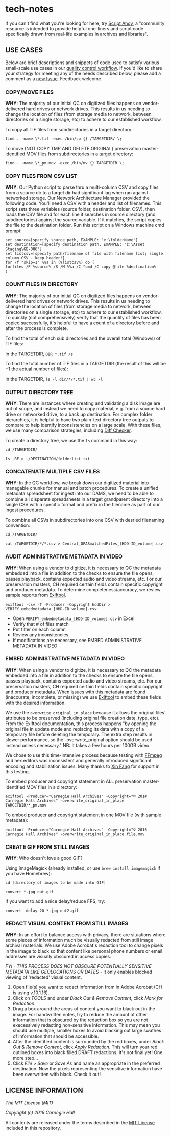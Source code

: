 
# tech-notes

If you can't find what you're looking for here, try [Script Ahoy](http://dd388.github.io/crals/), a "community resource is intended to provide helpful one-liners and script code specifically drawn from real-life examples in archives and libraries".

## USE CASES

Below are brief descriptions and snippets of code used to satisfy various small-scale use cases in our [quality control workflow](https://github.com/CarnegieHall/quality-control/blob/master/qc-workflow-overview.md). If you'd like to share your strategy for meeting any of the needs described below, please add a comment as a [new Issue](https://github.com/CarnegieHall/quality-control/issues). Feedback welcome.

### COPY/MOVE FILES
**WHY**: The majority of our initial QC on digitized files happens on vendor-delivered hard drives or network drives. This results in us needing to change the location of files (from storage media to network, between directories on a single storage, etc) to adhere to our established workflow.

To copy all TIF files from subdirectories in a target directory:

  `find . -name \*.tif -exec /bin/cp {} /TARGETDIR/ \;`

To move (NOT COPY TMP AND DELETE ORIGINAL) preservation master-identified MOV files from subdirectories in a target directory:

  `find . -name \*_pm.mov -exec /bin/mv {} TARGETDIR \;`
  
### COPY FILES FROM CSV LIST

**WHY**: Our Python script to parse thru a multi-column CSV and copy files from a source dir to a target dir had significant lag when ran against networked storage. Our Network Architecture Manager provided the following code. You'll need a CSV with a header and list of filenames. This script sets three variables (source folder, destination folder, CSV), then loads the CSV file and for each line it searches in source directory (and subdirectories) against the source variable. If it matches, the script copies the file to the destination folder. Run this script on a Windows machine cmd prompt:

```
set source=[specify source path, EXAMPLE: "e:\folderName"]
set destination=[specify destination path, EXAMPLE: "z:\Asset Staging\GB-006"]
set listcsv=[specify path/filename of file with filename list; single column CSV - keep header!]
for /f "skip=1" %%a in (%listcsv%) do (
forfiles /P %source% /S /M %%a /C "cmd /C copy @file %destination%
)
```

### COUNT FILES IN DIRECTORY
**WHY**: The majority of our initial QC on digitized files happens on vendor-delivered hard drives or network drives. This results in us needing to change the location of files (from storage media to network, between directories on a single storage, etc) to adhere to our established workflow. To quickly (not comprehensively) verify that the quantity of files has been copied successfully, it's helpful to have a count of a directory before and after the process is complete.

To find the total of each sub directories and the overall total (Windows) of TIF files:

  In the TARGETDIR, `DIR *.tif /s`

To find the total number of TIF files in a TARGETDIR (the result of this will be +1 the actual number of files):

  In the TARGETDIR, `ls -l dir/*/*.tif | wc -l`

### OUTPUT DIRECTORY TREE
**WHY**: There are instances where creating and validating a disk image are out of scope, and instead we need to copy material, e.g. from a source hard drive or networked drive, to a back up destination. For complex folder hierarchies, it is helpful to have two plain-text directory tree outputs to compare to help identify inconsistencies on a large scale. With these files, we use many comparison strategies, including [Diff Checker](https://www.diffchecker.com). 

To create a directory tree, we use the `ls` command in this way:

  `cd /TARGETDIR/`
  
  `ls -RF > ~/DESTINATION/folderlist.txt`

### CONCATENATE MULTIPLE CSV FILES
**WHY**: In the QC workflow, we break down our digitized material into managable chunks for manual and batch procedures. To create a unified metadata spreadsheet for ingest into our DAMS, we need to be able to combine all disparate spreadsheets in a target grandparent directory into a single CSV with a specific format and prefix in the filename as part of our ingest procedures.

To combine all CSVs in subdirectories into one CSV with desried filenaming convention:

  `cd /TARGETDIR/`
  
  `cat /TARGETDIR/*/*.csv > Central_OPASmatchedFiles_[HDD-ID_volume].csv`

### AUDIT ADMINISTRATIVE METADATA IN VIDEO
**WHY**: When using a vendor to digitize, it is necessary to QC the metadata embedded into a file in addition to the checks to ensure the file opens, passes playback, contains expected audio and video streams, etc. For our preservation masters, CH required certain fields contain specific copyright and producer metadata. To determine completeness/accuracy, we review sample reports from [Exiftool](http://www.sno.phy.queensu.ca/~phil/exiftool/).

  `exiftool -csv -T -Producer -Copyright hddDir > VERIFY_embedmetadata_[HHD-ID_volume].csv`
  
- Open `VERIFY_embedmetadata_[HDD-ID_volume].csv` in Excel
- Verify that # of files match
- Put filter on each column
- Review any inconsitencies
- If modifications are necessary, see EMBED ADMINISTRATIVE METADATA IN VIDEO 

### EMBED ADMINISTRATIVE METADATA IN VIDEO
**WHY**: When using a vendor to digitize, it is necessary to QC the metadata embedded into a file in addition to the checks to ensure the file opens, passes playback, contains expected audio and video streams, etc. For our preservation masters, CH required certain fields contain specific copyright and producer metadata. When issues with this metadata are found (inaccurate, incomplete, or missing) we use [Exiftool](http://www.sno.phy.queensu.ca/~phil/exiftool/) to embed these fields with the desired information. 

We use the `overwrite_original_in_place` because it allows the original files' attributes to be preserved (including original file creation date, type, etc). From the Exiftool documentation, this process happens "by opening the original file in update mode and replacing its data with a copy of a temporary file before deleting the temporary. The extra step results in slower performance, so the -overwrite_original option should be used instead unless necessary." NB: It takes a few hours per 100GB video.

We chose to use this time-intensive process because testing with [FFmpeg](https://ffmpeg.org/) and hex editors was inconsistent and generally introduced significant encoding and stabilization issues. Many thanks to [Xin Fang](https://github.com/xinfang1993) for support in this testing.

To embed producer and copyright statement in ALL preservation master-identified MOV files in a directory:

  `exiftool -Producer="Carnegie Hall Archives" -Copyright="© 201# Carnegie Hall Archives" -overwrite_original_in_place TARGETDIR/*_pm.mov`
  
To embed producer and copyright statement in one MOV file (with sample metadata):

  `exiftool -Producer="Carnegie Hall Archives" -Copyright="© 2016 Carnegie Hall Archives" -overwrite_original_in_place file.mov`

### CREATE GIF FROM STILL IMAGES
**WHY**: Who doesn't love a good GIF? 

Using ImageMagick (already installed, or use `brew install imagemagick` if you have Homebrew):

  `cd [directory of images to be made into GIF]`
  
  `convert *.jpg out.gif`
  
  If you want to add a nice delay/reduce FPS, try:
  
  `convert -delay 20 *.jpg out2.gif`

### REDACT VISUAL CONTENT FROM STILL IMAGES
**WHY**: In an effort to balance access with privacy, there are situations where some pieces of information much be visually redacted from still image archival materials. We use Adobe Acrobat's redaction tool to change pixels in the image to black so that content like personal phone numbers or email addresses are visually obscured in access copies. 

*FYI - THIS PROCESS DOES NOT OBSCURE POTENTIALLY SENSITIVE METADATA LIKE GEOLOCATIONS OR DATES* - it only enables blocked viewing of  'redacted' visual content.

1. Open file(s) you want to redact information from in Adobe Acrobat (CH is using v.10.1.16).
2. Click on *TOOLS* and under _Black Out & Remove Content_, click *Mark for Redaction*.
3. Drag a box around the areas of content you want to black out in the image. For handwritten notes, try to reduce the amount of other information that is obscured by the redaction box so you are not execessively redacting non-sensitive information. This may mean you should use multiple, smaller boxes to avoid blacking out large swathes of information that should be accessible.
4. After the identified content is surrounded by the red boxes, under _Black Out & Remove Content_, click *Apply Redaction*. This will turn your red outlined boxes into black filled DRAFT redactions. It's not final yet! One more step...
5. Click _File_ > _Save_ or _Save As_ and name as appropriate in the preferred destination. Now the pixels representing the sensitive information have been overwritten with black. Check it out!

## LICENSE INFORMATION
_The MIT License (MIT)_

_Copyright (c) 2016 Carnegie Hall_

All contents are released under the terms described in the [MIT License](https://github.com/CarnegieHall/quality-control/blob/master/LICENSE) included in this repository.
